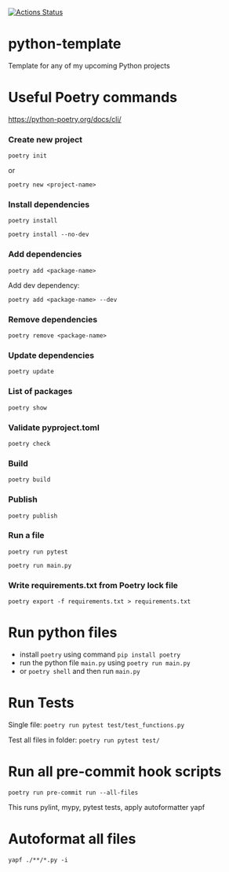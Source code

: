 [![Actions Status](https://github.com/BurnySc2/python-template/workflows/RunTests/badge.svg)](https://github.com/BurnySc2/python-template/actions)

# python-template
Template for any of my upcoming Python projects


# Useful Poetry commands
https://python-poetry.org/docs/cli/
### Create new project
`poetry init`

or

`poetry new <project-name>`
### Install dependencies
`poetry install`

`poetry install --no-dev`
### Add dependencies
`poetry add <package-name>`

Add dev dependency:

`poetry add <package-name> --dev`
### Remove dependencies
`poetry remove <package-name>`
### Update dependencies
`poetry update`
### List of packages
`poetry show`
### Validate pyproject.toml
`poetry check`
### Build
`poetry build`
### Publish
`poetry publish`
### Run a file
`poetry run pytest`

`poetry run main.py`
### Write requirements.txt from Poetry lock file
`poetry export -f requirements.txt > requirements.txt`


# Run python files
- install `poetry` using command `pip install poetry`
- run the python file `main.py` using `poetry run main.py`
- or `poetry shell` and then run `main.py`


# Run Tests
Single file:
`poetry run pytest test/test_functions.py`

Test all files in folder:
`poetry run pytest test/`

# Run all pre-commit hook scripts
`poetry run pre-commit run --all-files`

This runs pylint, mypy, pytest tests, apply autoformatter yapf

# Autoformat all files
`yapf ./**/*.py -i`
